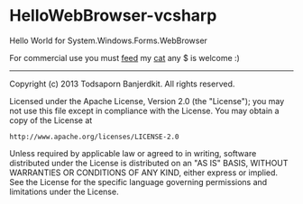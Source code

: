 HelloWebBrowser-vcsharp
=======================

Hello World for System.Windows.Forms.WebBrowser

For commercial use you must [feed](https://www.paypal.com/cgi-bin/webscr?cmd=_xclick&business=katopz%40sleepydesign%2ecom&item_name=sleepydesign&no_shipping=0&no_note=1&tax=0&currency_code=USD&charset=UTF%2d8) my [cat](http://instagram.com/katopz) 
any $ is welcome :)
- - -

Copyright (c) 2013 Todsaporn Banjerdkit. All rights reserved.

Licensed under the Apache License, Version 2.0 (the "License");
you may not use this file except in compliance with the License.
You may obtain a copy of the License at

    http://www.apache.org/licenses/LICENSE-2.0

Unless required by applicable law or agreed to in writing, software
distributed under the License is distributed on an "AS IS" BASIS,
WITHOUT WARRANTIES OR CONDITIONS OF ANY KIND, either express or implied.
See the License for the specific language governing permissions and
limitations under the License.
